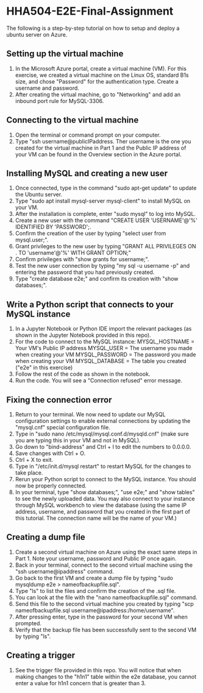 # HHA504-E2E-Final-Assignment

The following is a step-by-step tutorial on how to setup and deploy a ubuntu server on Azure.

## Setting up the virtual machine
1. In the Microsoft Azure portal, create a virtual machine (VM). For this exercise, we created a virtual machine on the Linux OS, standard B1s size, and chose "Password" for the authentication type. Create a username and password.
2. After creating the virtual machine, go to "Networking" and add an inbound port rule for MySQL-3306.

## Connecting to the virtual machine
1. Open the terminal or command prompt on your computer.
2. Type "ssh username@publicIPaddress. Ther username is the one you created for the virtual machine in Part 1 and the Public IP address of your VM can be found in the Overview section in the Azure portal.

## Installing MySQL and creating a new user
1. Once connected, type in the command "sudo apt-get update" to update the Ubuntu server.
2. Type "sudo apt install mysql-server mysql-client" to install MySQL on your VM.
3. After the installation is complete, enter "sudo mysql" to log into MySQL.
4. Create a new user with the command "CREATE USER 'USERNAME'@'%' IDENTIFIED BY 'PASSWORD';. 
5. Confirm the creation of the user by typing "select user from mysql.user;". 
6. Grant privileges to the new user by typing "GRANT ALL PRIVILEGES ON . TO 'username'@'%' WITH GRANT OPTION;"
7. Confirm privileges with "show grants for username;".
8. Test the new user connection by typing "my sql -u username -p" and entering the password that you had previously created.
9. Type "create database e2e;" and confirm its creation with "show databases;".

## Write a Python script that connects to your MySQL instance
1. In a Jupyter Notebook or Python IDE import the relevant packages (as shown in the Jupyter Notebook provided in this repo).  
2. For the code to connect to the MySQL instance: 
MYSQL_HOSTNAME = Your VM's Public IP address
MYSQL_USER = The username you made when creating your VM
MYSQL_PASSWORD = The password you made when creating your VM
MYSQL_DATABASE = The table you created ("e2e" in this exercise)
3. Follow the rest of the code as shown in the notebook.
4. Run the code. You will see a "Connection refused" error message.

## Fixing the connection error
1. Return to your terminal. We now need to update our MySQL configuration settings to enable external connections by updating the "mysql.cnf" special configuration file.
2. Type in "sudo nano /etc/mysql/mysql.conf.d/mysqld.cnf" (make sure you are typing this in your VM and not in MySQL).
3. Go down to "bind-address" and Ctrl + I to edit the numbers to 0.0.0.0.
4. Save changes with Ctrl + O.
5. Ctrl + X to exit.
6. Type in "/etc/init.d/mysql restart" to restart MySQL for the changes to take place.
7. Rerun your Python script to connect to the MySQL instance. You should now be properly connected.
8. In your terminal, type "show databases;", "use e2e;" and "show tables" to see the newly uploaded data. You may also connect to your instance through MySQL workbench to view the database (using the same IP address, username, and password that you created in the first part of this tutorial. The connection name will be the name of your VM.)

## Creating a dump file 
1. Create a second virtual machine on Azure using the exact same steps in Part 1. Note your username, password and Public IP once again.
2. Back in your terminal, connect to the second virtual machine using the "ssh username@ipaddress" command.
3. Go back to the first VM and create a dump file by typing "sudo mysqldump e2e > nameofbackupfile.sql". 
4. Type "ls" to list the files and confirm the creation of the .sql file.
5. You can look at the file with the "nano nameofbackupfile.sql" command.
6. Send this file to the second virtual machine you created by typing "scp nameofbackupfile.sql username@ipaddress:/home/username". 
7. After pressing enter, type in the password for your second VM when prompted. 
8. Verify that the backup file has been successfully sent to the second VM by typing "ls".

## Creating a trigger
1. See the trigger file provided in this repo. You will notice that when making changes to the "h1n1" table within the e2e database, you cannot enter a value for h1n1 concern that is greater than 3.



